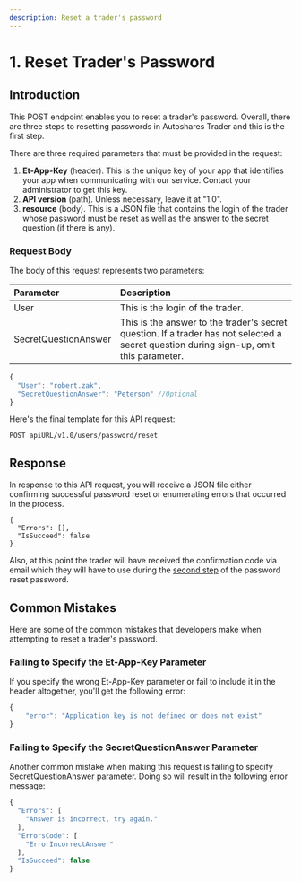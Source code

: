 ```yaml
---
description: Reset a trader's password
---
```


# 1. Reset Trader's Password

## Introduction

This POST endpoint enables you to reset a trader's password. Overall, there are three steps to resetting passwords in Autoshares Trader and this is the first step.

There are three required parameters that must be provided in the request:

1. **Et-App-Key** \(header\). This is the unique key of your app that identifies your app when communicating with our service. Contact your administrator to get this key.
2. **API version** \(path\). Unless necessary, leave it at "1.0".
3. **resource** \(body\). This is a JSON file that contains the login of the trader whose password must be reset as well as the answer to the secret question \(if there is any\).

### Request Body

The body of this request represents two parameters:

| Parameter | Description |
| :--- | :--- |
| User | This is the login of the trader. |
| SecretQuestionAnswer | This is the answer to the trader's secret question. If a trader has not selected a secret question during sign-up, omit this parameter. |

```javascript
{
  "User": "robert.zak",
  "SecretQuestionAnswer": "Peterson" //Optional
}
```

Here's the final template for this API request:

```text
POST apiURL/v1.0/users/password/reset
```

## Response

In response to this API request, you will receive a JSON file either confirming successful password reset or enumerating errors that occurred in the process.

```text
{
  "Errors": [],
  "IsSucceed": false
}
```

Also, at this point the trader will have received the confirmation code via email which they will have to use during the [second step](2.-generate-a-token-for-a-new-password.md) of the password reset password.

## Common Mistakes

Here are some of the common mistakes that developers make when attempting to reset a trader's password.

### Failing to Specify the Et-App-Key Parameter

If you specify the wrong Et-App-Key parameter or fail to include it in the header altogether, you'll get the following error:

```javascript
{
    "error": "Application key is not defined or does not exist"
}
```

### Failing to Specify the SecretQuestionAnswer Parameter

Another common mistake when making this request is failing to specify SecretQuestionAnswer parameter. Doing so will result in the following error message:

```javascript
{
  "Errors": [
    "Answer is incorrect, try again."
  ],
  "ErrorsCode": [
    "ErrorIncorrectAnswer"
  ],
  "IsSucceed": false
}
```

